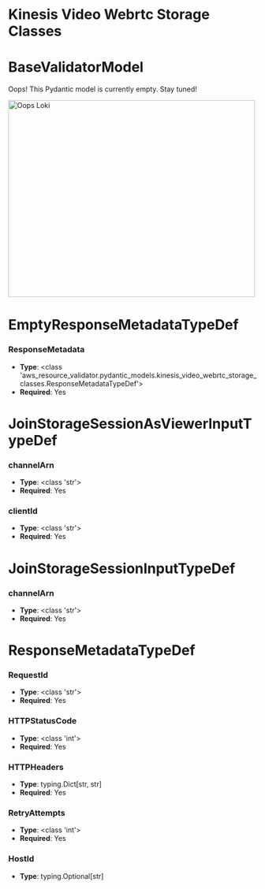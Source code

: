 # Kinesis Video Webrtc Storage Classes

# BaseValidatorModel

Oops! This Pydantic model is currently empty. Stay tuned!

<img src="/aws_resource_validator/images/oops_loki.png" width="500" height="400" title="Oops Loki">

# EmptyResponseMetadataTypeDef

### ResponseMetadata
- **Type**: <class 'aws_resource_validator.pydantic_models.kinesis_video_webrtc_storage_classes.ResponseMetadataTypeDef'>
- **Required**: Yes


# JoinStorageSessionAsViewerInputTypeDef

### channelArn
- **Type**: <class 'str'>
- **Required**: Yes

### clientId
- **Type**: <class 'str'>
- **Required**: Yes


# JoinStorageSessionInputTypeDef

### channelArn
- **Type**: <class 'str'>
- **Required**: Yes


# ResponseMetadataTypeDef

### RequestId
- **Type**: <class 'str'>
- **Required**: Yes

### HTTPStatusCode
- **Type**: <class 'int'>
- **Required**: Yes

### HTTPHeaders
- **Type**: typing.Dict[str, str]
- **Required**: Yes

### RetryAttempts
- **Type**: <class 'int'>
- **Required**: Yes

### HostId
- **Type**: typing.Optional[str]


